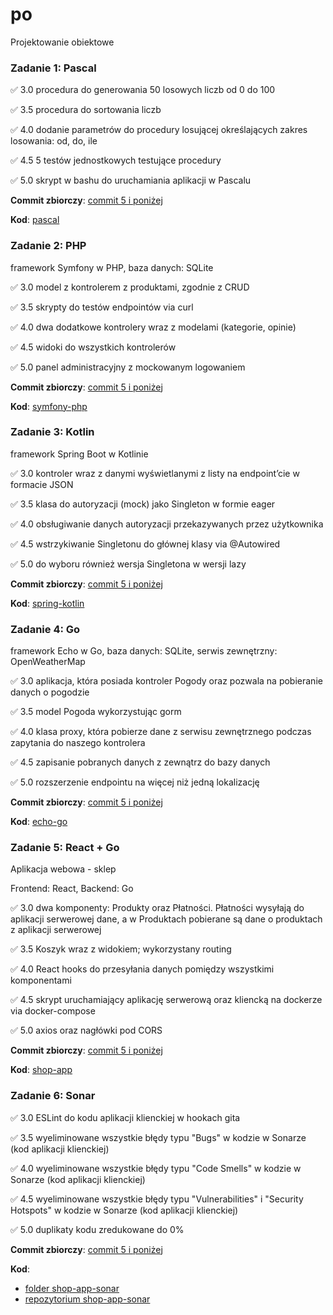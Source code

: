 # po
Projektowanie obiektowe

### Zadanie 1: Pascal

:white_check_mark: 3.0 procedura do generowania 50 losowych liczb od 0 do 100

:white_check_mark: 3.5 procedura do sortowania liczb

:white_check_mark: 4.0 dodanie parametrów do procedury losującej określających zakres losowania: od, do, ile

:white_check_mark: 4.5 5 testów jednostkowych testujące procedury

:white_check_mark: 5.0 skrypt w bashu do uruchamiania aplikacji w Pascalu

**Commit zbiorczy**: [commit 5 i poniżej](https://github.com/Elyrwag/po/commit/6f5a8c0c6bd311fd7a91456e36e021f1417ee1d7)

**Kod**: [pascal](https://github.com/Elyrwag/po/tree/main/pascal)


### Zadanie 2: PHP

framework Symfony w PHP, baza danych: SQLite

:white_check_mark: 3.0 model z kontrolerem z produktami, zgodnie z CRUD

:white_check_mark: 3.5 skrypty do testów endpointów via curl

:white_check_mark: 4.0 dwa dodatkowe kontrolery wraz z modelami (kategorie, opinie)

:white_check_mark: 4.5 widoki do wszystkich kontrolerów

:white_check_mark: 5.0 panel administracyjny z mockowanym logowaniem

**Commit zbiorczy**: [commit 5 i poniżej](https://github.com/Elyrwag/po/commit/7284992fd0e8076aec650afde55b473a3865562c)

**Kod**: [symfony-php](https://github.com/Elyrwag/po/tree/main/symfony-php)


### Zadanie 3: Kotlin

framework Spring Boot w Kotlinie

:white_check_mark: 3.0 kontroler wraz z danymi wyświetlanymi z listy na endpoint’cie w formacie JSON

:white_check_mark: 3.5 klasa do autoryzacji (mock) jako Singleton w formie eager

:white_check_mark: 4.0 obsługiwanie danych autoryzacji przekazywanych przez użytkownika

:white_check_mark: 4.5 wstrzykiwanie Singletonu do głównej klasy via @Autowired

:white_check_mark: 5.0 do wyboru również wersja Singletona w wersji lazy

**Commit zbiorczy**: [commit 5 i poniżej](https://github.com/Elyrwag/po/commit/c3ab1c1bfb263d9aa76deb0b705c8ffa1f579f5e)

**Kod**: [spring-kotlin](https://github.com/Elyrwag/po/tree/main/spring-kotlin)


### Zadanie 4: Go

framework Echo w Go, baza danych: SQLite, serwis zewnętrzny: OpenWeatherMap

:white_check_mark: 3.0 aplikacja, która posiada kontroler Pogody oraz pozwala na pobieranie danych o pogodzie

:white_check_mark: 3.5 model Pogoda wykorzystując gorm

:white_check_mark: 4.0 klasa proxy, która pobierze dane z serwisu zewnętrznego podczas zapytania do naszego kontrolera

:white_check_mark: 4.5 zapisanie pobranych danych z zewnątrz do bazy danych

:white_check_mark: 5.0 rozszerzenie endpointu na więcej niż jedną lokalizację

**Commit zbiorczy**: [commit 5 i poniżej](https://github.com/Elyrwag/po/commit/eb7edd66b22754a8490269e4d6b2dbe7c054f7e8)

**Kod**: [echo-go](https://github.com/Elyrwag/po/tree/main/echo-go)


### Zadanie 5: React + Go

Aplikacja webowa - sklep 

Frontend: React, Backend: Go

:white_check_mark: 3.0 dwa komponenty: Produkty oraz Płatności. Płatności wysyłają do aplikacji serwerowej dane, a w Produktach pobierane są dane o produktach z aplikacji serwerowej

:white_check_mark: 3.5 Koszyk wraz z widokiem; wykorzystany routing

:white_check_mark: 4.0 React hooks do przesyłania danych pomiędzy wszystkimi komponentami

:white_check_mark: 4.5 skrypt uruchamiający aplikację serwerową oraz kliencką na dockerze via docker-compose

:white_check_mark: 5.0 axios oraz nagłówki pod CORS

**Commit zbiorczy**: [commit 5 i poniżej](https://github.com/Elyrwag/po/commit/9d0bc9941320c74efde4a529ffeb3a9eed0b1f1b)

**Kod**: [shop-app](https://github.com/Elyrwag/po/tree/main/shop-app)


### Zadanie 6: Sonar

:white_check_mark: 3.0 ESLint do kodu aplikacji klienckiej w hookach gita

:white_check_mark: 3.5 wyeliminowane wszystkie błędy typu "Bugs" w kodzie w Sonarze (kod aplikacji klienckiej)

:white_check_mark: 4.0 wyeliminowane wszystkie błędy typu "Code Smells" w kodzie w Sonarze (kod aplikacji klienckiej)

:white_check_mark: 4.5 wyeliminowane wszystkie błędy typu "Vulnerabilities" i "Security Hotspots" w kodzie w Sonarze (kod aplikacji klienckiej)

:white_check_mark: 5.0 duplikaty kodu zredukowane do 0%

**Commit zbiorczy**: [commit 5 i poniżej](https://github.com/Elyrwag/po/commit/)

**Kod**: 
- [folder shop-app-sonar](https://github.com/Elyrwag/po/tree/main/shop-app-sonar)
- [repozytorium shop-app-sonar](https://github.com/Elyrwag/shop-app-sonar)

